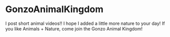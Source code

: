 # GonzoAnimalKingdom
I post short animal videos!!  I hope I added a little more nature to your day!  If you like Animals + Nature, come join the Gonzo Animal Kingdom!
